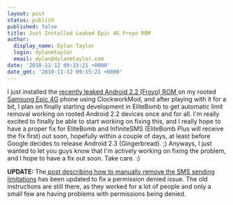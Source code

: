 ```yaml
---
layout: post
status: publish
published: false
title: Just Installed Leaked Epic 4G Froyo ROM
author:
  display_name: Dylan Taylor
  login: dylanmtaylor
  email: dylan@dylanmtaylor.com
date: '2010-11-12 09:15:21 +0000'
date_gmt: '2010-11-12 09:15:21 +0000'
---
```

<p>I just installed the <a href="http://forum.xda-developers.com/showthread.php?t=836111">recently leaked Android 2.2 (Froyo) ROM </a>on my rooted <a class="zem_slink" title="Samsung i9000 Galaxy S" rel="wikipedia" href="http://en.wikipedia.org/wiki/Samsung_i9000_Galaxy_S">Samsung Epic 4G</a> phone using ClockworkMod, and after playing with it for a bit, I plan on finally starting development in EliteBomb to get automatic limit removal working on rooted Android 2.2 devices once and for all. I'm really excited to finally be able to start working on fixing this, and I really hope to have a proper fix for EliteBomb and InfiniteSMS (EliteBomb Plus will receive the fix first) out soon, hopefully within a couple of days, at least before Google decides to release Android 2.3 (Gingerbread). ;) Anyways, I just wanted to let you guys know that I'm actively working on fixing the problem, and I hope to have a fix out soon. Take care. :)</p>
<p><strong>UPDATE: </strong>The<a href="/pages/blog/2010/10/19/closer-to-a-proper-froyo-limit-removal-fix/"> post describing how to manually remove the SMS sending limitations</a> has been updated to fix a permission denied issue. The old instructions are still there, as they worked for a lot of people and only a small few are having problems with permissions being denied.</p>
